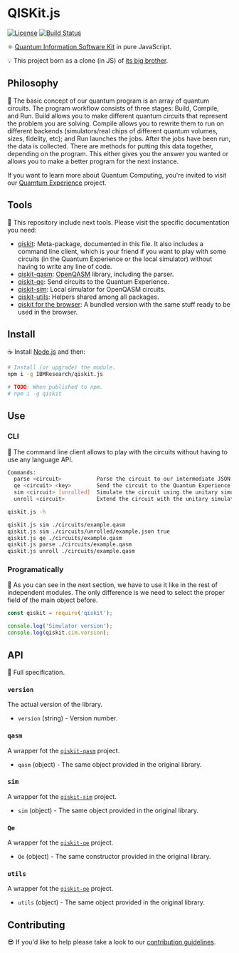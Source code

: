 # QISKit.js

[![License](https://img.shields.io/badge/License-Apache%202.0-blue.svg)](https://opensource.org/licenses/Apache-2.0)
[![Build Status](https://travis.ibm.com/IBMResearch/qiskit.js.svg?token=GMH4xFrA9iezVJKqw2zH&branch=master)](https://travis.ibm.com/IBMResearch/qiskit.js)

:atom_symbol: [Quantum Information Software Kit](https://developer.ibm.com/open/openprojects/qiskit) in pure JavaScript.

:bulb: This project born as a clone (in JS) of [its big brother](https://github.com/IBM/qisim.js-sdk-py).

## Philosophy

:orange_book: The basic concept of our quantum program is an array of quantum circuits. The program workflow consists of three stages: Build, Compile, and Run. Build allows you to make different quantum circuits that represent the problem you are solving. Compile allows you to rewrite them to run on different backends (simulators/real chips of different quantum volumes, sizes, fidelity, etc); and Run launches the jobs. After the jobs have been run, the data is collected. There are methods for putting this data together, depending on the program. This either gives you the answer you wanted or allows you to make a better program for the next instance.

If you want to learn more about Quantum Computing, you're invited to visit our [Quamtum Experience](https://quantumexperience.ng.bluemix.net) project.

## Tools

:handbag: This repository include next tools. Please visit the specific documentation you need:

- [qiskit](./packages/qiskit): Meta-package, documented in this file. It also includes a command line client, which is your friend if you want to play with some circuits (in the Quantum Experience or the local simulator) without having to write any line of code.
- [qiskit-qasm](./packages/qiskit-qasm): [OpenQASM](https://github.com/IBM/qiskit-openqasm) library, including the parser.
- [qiskit-qe](./packages/qiskit-qe): Send circuits to the Quantum Experience.
- [qiskit-sim](./packages/qiskit-sim): Local simulator for OpenQASM circuits.
- [qiskit-utils](./packages/qiskit-utils): Helpers shared among all packages.
- [qiskit for the browser](./dist): A bundled version with the same stuff ready to be used in the browser.

## Install

:coffee: Install [Node.js](https://nodejs.org/download) and then:

```sh
# Install (or upgrade) the module.
npm i -g IBMResearch/qiskit.js

# TODO: When published to npm.
# npm i -g qiskit
```

## Use

### CLI

:rocket: The command line client allows to play with the circuits without having to use any language API.

```sh
Commands:
  parse <circuit>           Parse the circuit to our intermediate JSON format [aliases: p]
  qe <circuit> <key>        Send the circuit to the Quantum Experience (https://quantumexperience.ng.bluemix.net) [aliases: q]
  sim <circuit> [unrolled]  Simulate the circuit using the unitary simulator [aliases: s]
  unroll <circuit>          Extend the circuit with the unitary simulator unroller [aliases: u]
```

```sh
qiskit.js -h

qiskit.js sim ./circuits/example.qasm
qiskit.js sim ./circuits/unrolled/example.json true
qiskit.js qe ./circuits/example.qasm
qiskit.js parse ./circuits/example.qasm
qiskit.js unroll ./circuits/example.qasm

```

### Programatically

:pencil: As you can see in the next section, we have to use it like in the rest of independent modules. The only difference is we need to select the proper field of the main object before.

```js
const qiskit = require('qiskit');

console.log('Simulator version');
console.log(qiskit.sim.version);
```

## API

:eyes: Full specification.

### `version`

The actual version of the library.

- `version` (string) - Version number.

### `qasm`

A wrapper fot the [`qiskit-qasm`](../qiskit-qasm) project.

- `qasm` (object) - The same object provided in the original library.

### `sim`

A wrapper fot the [`qiskit-sim`](../qiskit-sim) project.

- `sim` (object) - The same object provided in the original library.

### `Qe`

A wrapper fot the [`qiskit-qe`](../qiskit-qe) project.

- `Qe` (object) - The same constructor provided in the original library.

### `utils`

A wrapper fot the [`qiskit-qe`](../qiskit-utils) project.

- `utils` (object) - The same object provided in the original library.

## Contributing

:sunglasses: If you'd like to help please take a look to our [contribution guidelines](https://github.com/IBMResearch/contributing).
